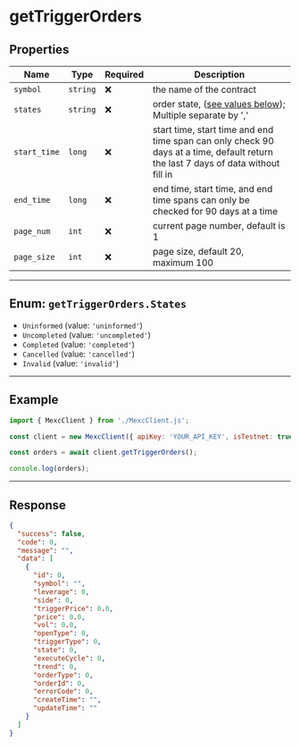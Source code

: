 # getTriggerOrders

## Properties

| **Name**           | **Type**   | **Required** | **Description** |
|--------------------|------------|--------------|------------------|
| `symbol`           | `string`   | ❌            | the name of the contract |
| `states`           | `string`   | ❌            | order state, ([see values below](#enum-gettriggerordersstates)); Multiple separate by ',' |
| `start_time`           | `long`   | ❌            | start time, start time and end time span can only check 90 days at a time, default return the last 7 days of data without fill in |
| `end_time`           | `long`   | ❌            | end time, start time, and end time spans can only be checked for 90 days at a time |
| `page_num`           | `int`   | ❌            | current page number, default is 1 |
| `page_size`           | `int`   | ❌            | page size, default 20, maximum 100 |

---

## Enum: `getTriggerOrders.States`

* `Uninformed` (value: `'uninformed'`)
* `Uncompleted` (value: `'uncompleted'`)
* `Completed` (value: `'completed'`)
* `Cancelled` (value: `'cancelled'`)
* `Invalid` (value: `'invalid'`)

---

## Example

```js
import { MexcClient } from './MexcClient.js';

const client = new MexcClient({ apiKey: 'YOUR_API_KEY', isTestnet: true });

const orders = await client.getTriggerOrders();

console.log(orders);
```

---

## Response

```JSON
{
  "success": false,
  "code": 0,
  "message": "",
  "data": [
    {
      "id": 0,
      "symbol": "",
      "leverage": 0,
      "side": 0,
      "triggerPrice": 0.0,
      "price": 0.0,
      "vol": 0.0,
      "openType": 0,
      "triggerType": 0,
      "state": 0,
      "executeCycle": 0,
      "trend": 0,
      "orderType": 0,
      "orderId": 0,
      "errorCode": 0,
      "createTime": "",
      "updateTime": ""
    }
  ]
}
```